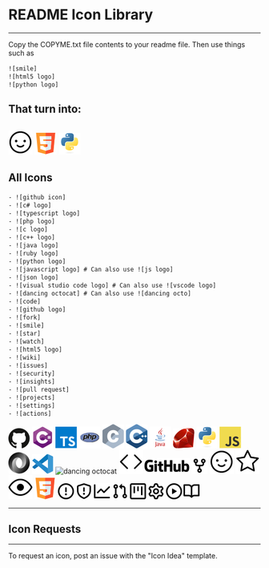 # README Icon Library
------
Copy the COPYME.txt file contents to your readme file. Then use things such as
```
![smile]
![html5 logo]
![python logo]
```

That turn into:
------
![smile]
![html5 logo]
![python logo]
------

## All Icons
```
- ![github icon]
- ![c# logo]
- ![typescript logo]
- ![php logo]
- ![c logo]
- ![c++ logo]
- ![java logo]
- ![ruby logo]
- ![python logo]
- ![javascript logo] # Can also use ![js logo]
- ![json logo]
- ![visual studio code logo] # Can also use ![vscode logo]
- ![dancing octocat] # Can also use ![dancing octo]
- ![code]
- ![github logo]
- ![fork]
- ![smile]
- ![star]
- ![watch]
- ![html5 logo]
- ![wiki]
- ![issues]
- ![security]
- ![insights]
- ![pull request]
- ![projects]
- ![settings]
- ![actions]
```
![github icon]
![c# logo]
![typescript logo]
![php logo]
![c logo]
![c++ logo]
![java logo]
![ruby logo]
![python logo]
![javascript logo]
![json logo]
![visual studio code logo]
![dancing octocat]
![code]
![github logo]
![fork]
![smile]
![star]
![watch]
![html5 logo]
![issues]
![security]
![insights]
![pull request]
![projects] 
![settings]
![actions]
![wiki]

------
## Icon Requests
------
To request an icon, post an issue with the "Icon Idea" template.











[github icon]: https://github.com/BlueFalconHD/README-icon-library/blob/main/assets/github-icon-1%20(1).svg "GitHub Icon"
[c# logo]: https://github.com/BlueFalconHD/README-icon-library/blob/main/assets/c%23.svg "C# Logo"
[typescript logo]: https://github.com/BlueFalconHD/README-icon-library/blob/main/assets/typescript%20(1)%20(2).svg "TypeScript Logo"
[php logo]: https://github.com/BlueFalconHD/README-icon-library/blob/main/assets/php.svg "PHP Logo"
[c logo]: https://github.com/BlueFalconHD/README-icon-library/blob/main/assets/c.svg "C Logo"
[c++ logo]: https://github.com/BlueFalconHD/README-icon-library/blob/main/assets/cplusplus.svg "C++ Logo"
[java logo]: https://github.com/BlueFalconHD/README-icon-library/blob/main/assets/java.svg "Java Logo"
[ruby logo]: https://github.com/BlueFalconHD/README-icon-library/blob/main/assets/ruby.svg "Ruby Logo"
[python logo]: https://github.com/BlueFalconHD/README-icon-library/blob/main/assets/python%20(1).svg "Python Logo"
[js logo]: https://github.com/BlueFalconHD/README-icon-library/blob/main/assets/logo-javascript.svg "JavaScript Logo"
[javascript logo]: https://github.com/BlueFalconHD/README-icon-library/blob/main/assets/logo-javascript.svg "JavaScript Logo"
[json logo]: https://github.com/BlueFalconHD/README-icon-library/blob/main/assets/json.svg "JSON Logo"
[visual studio code logo]: https://github.com/BlueFalconHD/README-icon-library/blob/main/assets/visual-studio-code-1.svg "VSCode Logo"
[vscode logo]: https://github.com/BlueFalconHD/README-icon-library/blob/main/assets/visual-studio-code-1.svg "VSCode Logo"
[dancing octo]: https://github.com/BlueFalconHD/Test/blob/main/assets/46896184-b679fc80-ce30-11e8-88bf-921e9b788f7c.gif "Dancing Octo!"
[dancing octocat]: https://github.com/BlueFalconHD/Test/blob/main/assets/46896184-b679fc80-ce30-11e8-88bf-921e9b788f7c.gif "Dancing Octo!"
[code]: https://raw.githubusercontent.com/primer/octicons/89a79bfb343fb527e13a8338896b45d75503d25b/icons/code-24.svg "Code"
[github logo]: https://raw.githubusercontent.com/primer/octicons/89a79bfb343fb527e13a8338896b45d75503d25b/icons/logo-github-16.svg "GitHub"
[fork]: https://raw.githubusercontent.com/primer/octicons/89a79bfb343fb527e13a8338896b45d75503d25b/icons/repo-forked-16.svg "Fork"
[smile]: https://raw.githubusercontent.com/primer/octicons/89a79bfb343fb527e13a8338896b45d75503d25b/icons/smiley-24.svg "Smiley"
[star]: https://raw.githubusercontent.com/primer/octicons/89a79bfb343fb527e13a8338896b45d75503d25b/icons/star-24.svg "Star"
[watch]: https://github.com/BlueFalconHD/README-icon-library/blob/main/assets/eye-24.svg "Watch"
[html5 logo]: https://raw.githubusercontent.com/BlueFalconHD/README-icon-library/6662864e9fdc60d67e52329c46ce9083ab074333/assets/html5%20(1).svg "HTML 5"
[wiki]: https://github.com/BlueFalconHD/README-icon-library/blob/main/assets/book-16.svg "Wiki"
[settings]: https://github.com/BlueFalconHD/README-icon-library/blob/main/assets/gear-16.svg "Settings"
[pull request]: https://github.com/BlueFalconHD/README-icon-library/blob/main/assets/git-pull-request-16.svg "Pull Request"
[insights]: https://github.com/BlueFalconHD/README-icon-library/blob/main/assets/graph-16.svg "Insights"
[issues]: https://github.com/BlueFalconHD/README-icon-library/blob/main/assets/issue-opened-16.svg "Issues"
[actions]: https://github.com/BlueFalconHD/README-icon-library/blob/main/assets/play-16.svg "Actions"
[projects]: https://github.com/BlueFalconHD/README-icon-library/blob/main/assets/project-16.svg "Projects"
[security]: https://github.com/BlueFalconHD/README-icon-library/blob/main/assets/shield-16.svg "Security"



